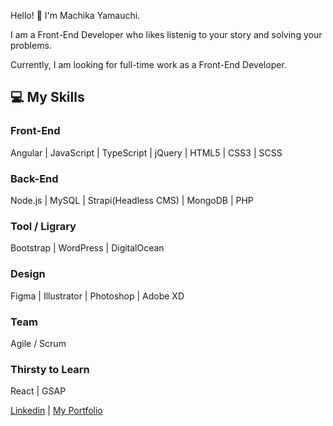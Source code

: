 Hello! 👋 I'm Machika Yamauchi.

I am a Front-End Developer who likes listenig to your story and solving your problems.

Currently, I am looking for full-time work as a Front-End Developer.

## 💻 My Skills

### Front-End

Angular | JavaScript | TypeScript | jQuery | HTML5 | CSS3 | SCSS

### Back-End

Node.js | MySQL | Strapi(Headless CMS) | MongoDB | PHP

### Tool / Ligrary

Bootstrap | WordPress | DigitalOcean

### Design

Figma | Illustrator | Photoshop | Adobe XD

### Team
Agile / Scrum

### Thirsty to Learn 
React | GSAP

[Linkedin](https://www.linkedin.com/in/machika-yamauchi/) | [My Portfolio](https://machikayamauchi.me/)
